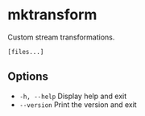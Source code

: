 # mktransform

Custom stream transformations.

```synopsis
[files...]
```

## Options

* `-h, --help` Display help and exit
* `--version` Print the version and exit

